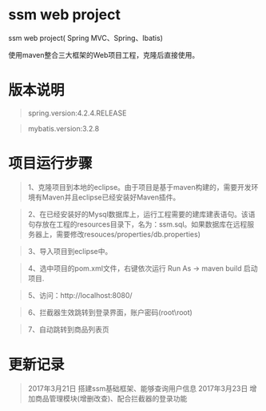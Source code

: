 # ssm web project
 
ssm web project( Spring MVC、Spring、Ibatis)

使用maven整合三大框架的Web项目工程，克隆后直接使用。   


# 版本说明
> spring.version:4.2.4.RELEASE

> mybatis.version:3.2.8


# 项目运行步骤
> 1、克隆项目到本地的eclipse。由于项目是基于maven构建的，需要开发环境有Maven并且eclipse已经安装好Maven插件。

> 2、在已经安装好的Mysql数据库上，运行工程需要的建库建表语句。该语句存放在工程的resources目录下，名为：ssm.sql。如果数据库在远程服务器上，需要修改resouces/properties/db.properties)

> 3、导入项目到eclipse中。

> 4、选中项目的pom.xml文件，右键依次运行 Run As -> maven build 启动项目.

> 5、访问：http://localhost:8080/

> 6、拦截器生效跳转到登录界面，账户密码(root\root)

> 7、自动跳转到商品列表页

# 更新记录
> 2017年3月21日  搭建ssm基础框架、能够查询用户信息
> 2017年3月23日  增加商品管理模块(增删改查)、配合拦截器的登录功能
